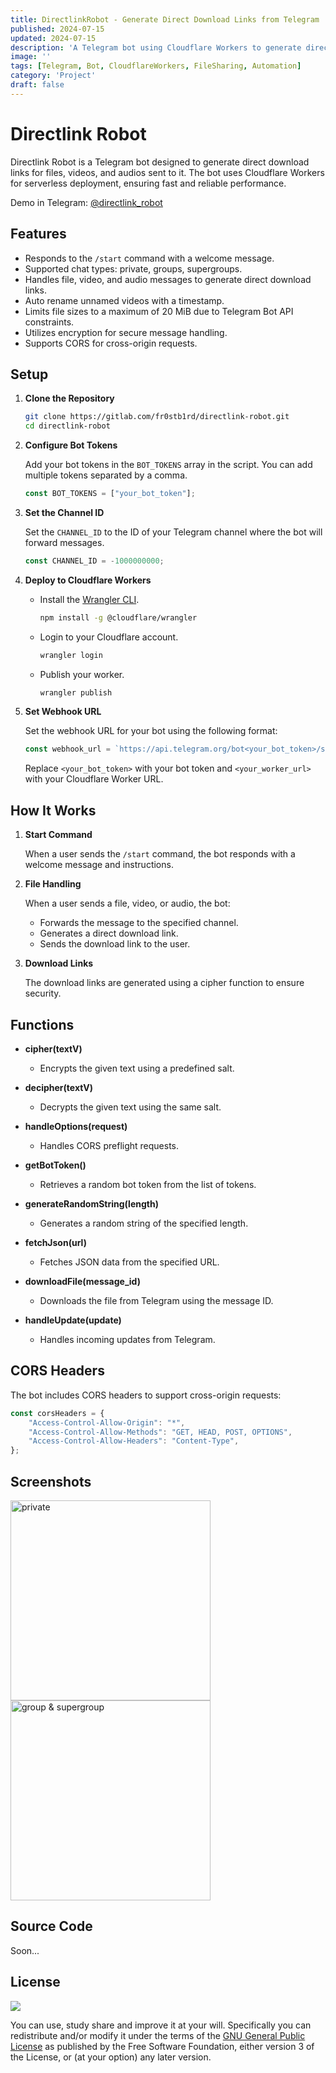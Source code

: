 ```yaml
---
title: DirectlinkRobot - Generate Direct Download Links from Telegram
published: 2024-07-15
updated: 2024-07-15
description: 'A Telegram bot using Cloudflare Workers to generate direct download links for files, videos, and audio content'
image: ''
tags: [Telegram, Bot, CloudflareWorkers, FileSharing, Automation]
category: 'Project'
draft: false
---
```


# Directlink Robot

Directlink Robot is a Telegram bot designed to generate direct download links for files, videos, and audios sent to it. The bot uses Cloudflare Workers for serverless deployment, ensuring fast and reliable performance.

Demo in Telegram: [@directlink_robot](https://t.me/directlink_robot)

## Features

- Responds to the `/start` command with a welcome message.
- Supported chat types: private, groups, supergroups.
- Handles file, video, and audio messages to generate direct download links.
- Auto rename unnamed videos with a timestamp.
- Limits file sizes to a maximum of 20 MiB due to Telegram Bot API constraints.
- Utilizes encryption for secure message handling.
- Supports CORS for cross-origin requests.

## Setup

1. **Clone the Repository**

   ```bash
   git clone https://gitlab.com/fr0stb1rd/directlink-robot.git
   cd directlink-robot
   ```

2. **Configure Bot Tokens**

   Add your bot tokens in the `BOT_TOKENS` array in the script. You can add multiple tokens separated by a comma.

   ```javascript
   const BOT_TOKENS = ["your_bot_token"];
   ```

3. **Set the Channel ID**

   Set the `CHANNEL_ID` to the ID of your Telegram channel where the bot will forward messages.

   ```javascript
   const CHANNEL_ID = -1000000000;
   ```

4. **Deploy to Cloudflare Workers**

   - Install the [Wrangler CLI](https://developers.cloudflare.com/workers/wrangler/get-started/).

     ```bash
     npm install -g @cloudflare/wrangler
     ```

   - Login to your Cloudflare account.

     ```bash
     wrangler login
     ```

   - Publish your worker.

     ```bash
     wrangler publish
     ```

5. **Set Webhook URL**

   Set the webhook URL for your bot using the following format:

   ```javascript
   const webhook_url = `https://api.telegram.org/bot<your_bot_token>/setWebhook?url=https://<your_worker_url>/webhook`;
   ```

   Replace `<your_bot_token>` with your bot token and `<your_worker_url>` with your Cloudflare Worker URL.

## How It Works

1. **Start Command**

   When a user sends the `/start` command, the bot responds with a welcome message and instructions.

2. **File Handling**

   When a user sends a file, video, or audio, the bot:
   - Forwards the message to the specified channel.
   - Generates a direct download link.
   - Sends the download link to the user.

3. **Download Links**

   The download links are generated using a cipher function to ensure security.

## Functions

- **cipher(textV)**
  - Encrypts the given text using a predefined salt.

- **decipher(textV)**
  - Decrypts the given text using the same salt.

- **handleOptions(request)**
  - Handles CORS preflight requests.

- **getBotToken()**
  - Retrieves a random bot token from the list of tokens.

- **generateRandomString(length)**
  - Generates a random string of the specified length.

- **fetchJson(url)**
  - Fetches JSON data from the specified URL.

- **downloadFile(message_id)**
  - Downloads the file from Telegram using the message ID.

- **handleUpdate(update)**
  - Handles incoming updates from Telegram.

## CORS Headers

The bot includes CORS headers to support cross-origin requests:

```javascript
const corsHeaders = {
    "Access-Control-Allow-Origin": "*",
    "Access-Control-Allow-Methods": "GET, HEAD, POST, OPTIONS",
    "Access-Control-Allow-Headers": "Content-Type",
};
```

## Screenshots

<img alt="private" src="https://i.ibb.co/DMXDRZH/resim.png" width=320> <img alt="group & supergroup" src="https://i.ibb.co/47LP6Vq/resim.png" width=320>

## Source Code

Soon...

## License

![](https://www.gnu.org/graphics/gplv3-127x51.png)

You can use, study share and improve it at your will. Specifically you can redistribute and/or modify it under the terms of the [GNU General Public License](https://www.gnu.org/licenses/gpl-3.0.html) as published by the Free Software Foundation, either version 3 of the License, or (at your option) any later version.
